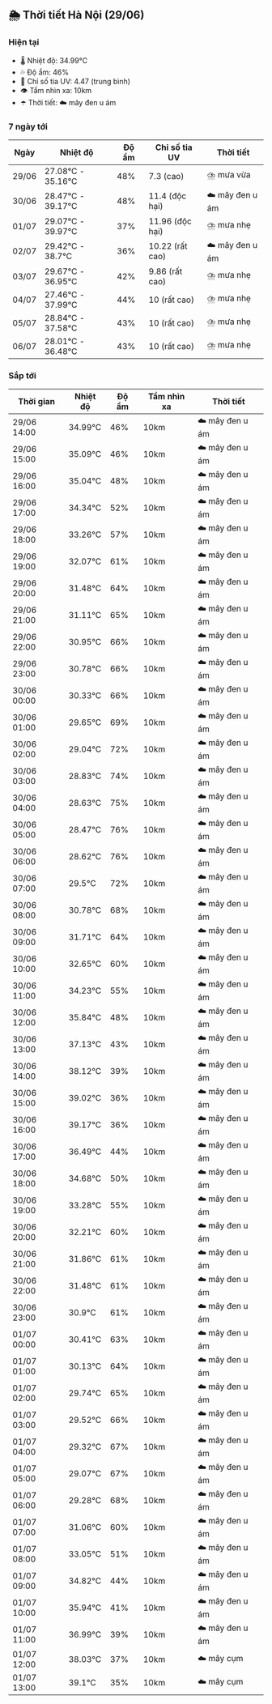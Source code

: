 ## 🌦️ Thời tiết Hà Nội (29/06)

### Hiện tại

- 🌡️ Nhiệt độ: 34.99℃
- 💦 Độ ẩm: 46%
- 🌟 Chỉ số tia UV: 4.47 (trung bình)
- 👁️ Tầm nhìn xa: 10km
- ☂️ Thời tiết: ☁️ mây đen u ám

### 7 ngày tới

| Ngày | Nhiệt độ | Độ ẩm | Chỉ số tia UV | Thời tiết |
| --- | --- | --- | --- | --- |
| 29/06 | 27.08℃ - 35.16℃ | 48% | 7.3 (cao) | ⛈️ mưa vừa |
| 30/06 | 28.47℃ - 39.17℃ | 48% | 11.4 (độc hại) | ☁️ mây đen u ám |
| 01/07 | 29.07℃ - 39.97℃ | 37% | 11.96 (độc hại) | ⛈️ mưa nhẹ |
| 02/07 | 29.42℃ - 38.7℃ | 36% | 10.22 (rất cao) | ☁️ mây đen u ám |
| 03/07 | 29.67℃ - 36.95℃ | 42% | 9.86 (rất cao) | ⛈️ mưa nhẹ |
| 04/07 | 27.46℃ - 37.99℃ | 44% | 10 (rất cao) | ⛈️ mưa nhẹ |
| 05/07 | 28.84℃ - 37.58℃ | 43% | 10 (rất cao) | ⛈️ mưa nhẹ |
| 06/07 | 28.01℃ - 36.48℃ | 43% | 10 (rất cao) | ⛈️ mưa nhẹ |

### Sắp tới

| Thời gian | Nhiệt độ | Độ ẩm | Tầm nhìn xa | Thời tiết |
| --- | --- | --- | --- | --- |
| 29/06 14:00 | 34.99℃ | 46% | 10km | ☁️ mây đen u ám |
| 29/06 15:00 | 35.09℃ | 46% | 10km | ☁️ mây đen u ám |
| 29/06 16:00 | 35.04℃ | 48% | 10km | ☁️ mây đen u ám |
| 29/06 17:00 | 34.34℃ | 52% | 10km | ☁️ mây đen u ám |
| 29/06 18:00 | 33.26℃ | 57% | 10km | ☁️ mây đen u ám |
| 29/06 19:00 | 32.07℃ | 61% | 10km | ☁️ mây đen u ám |
| 29/06 20:00 | 31.48℃ | 64% | 10km | ☁️ mây đen u ám |
| 29/06 21:00 | 31.11℃ | 65% | 10km | ☁️ mây đen u ám |
| 29/06 22:00 | 30.95℃ | 66% | 10km | ☁️ mây đen u ám |
| 29/06 23:00 | 30.78℃ | 66% | 10km | ☁️ mây đen u ám |
| 30/06 00:00 | 30.33℃ | 66% | 10km | ☁️ mây đen u ám |
| 30/06 01:00 | 29.65℃ | 69% | 10km | ☁️ mây đen u ám |
| 30/06 02:00 | 29.04℃ | 72% | 10km | ☁️ mây đen u ám |
| 30/06 03:00 | 28.83℃ | 74% | 10km | ☁️ mây đen u ám |
| 30/06 04:00 | 28.63℃ | 75% | 10km | ☁️ mây đen u ám |
| 30/06 05:00 | 28.47℃ | 76% | 10km | ☁️ mây đen u ám |
| 30/06 06:00 | 28.62℃ | 76% | 10km | ☁️ mây đen u ám |
| 30/06 07:00 | 29.5℃ | 72% | 10km | ☁️ mây đen u ám |
| 30/06 08:00 | 30.78℃ | 68% | 10km | ☁️ mây đen u ám |
| 30/06 09:00 | 31.71℃ | 64% | 10km | ☁️ mây đen u ám |
| 30/06 10:00 | 32.65℃ | 60% | 10km | ☁️ mây đen u ám |
| 30/06 11:00 | 34.23℃ | 55% | 10km | ☁️ mây đen u ám |
| 30/06 12:00 | 35.84℃ | 48% | 10km | ☁️ mây đen u ám |
| 30/06 13:00 | 37.13℃ | 43% | 10km | ☁️ mây đen u ám |
| 30/06 14:00 | 38.12℃ | 39% | 10km | ☁️ mây đen u ám |
| 30/06 15:00 | 39.02℃ | 36% | 10km | ☁️ mây đen u ám |
| 30/06 16:00 | 39.17℃ | 36% | 10km | ☁️ mây đen u ám |
| 30/06 17:00 | 36.49℃ | 44% | 10km | ☁️ mây đen u ám |
| 30/06 18:00 | 34.68℃ | 50% | 10km | ☁️ mây đen u ám |
| 30/06 19:00 | 33.28℃ | 55% | 10km | ☁️ mây đen u ám |
| 30/06 20:00 | 32.21℃ | 60% | 10km | ☁️ mây đen u ám |
| 30/06 21:00 | 31.86℃ | 61% | 10km | ☁️ mây đen u ám |
| 30/06 22:00 | 31.48℃ | 61% | 10km | ☁️ mây đen u ám |
| 30/06 23:00 | 30.9℃ | 61% | 10km | ☁️ mây đen u ám |
| 01/07 00:00 | 30.41℃ | 63% | 10km | ☁️ mây đen u ám |
| 01/07 01:00 | 30.13℃ | 64% | 10km | ☁️ mây đen u ám |
| 01/07 02:00 | 29.74℃ | 65% | 10km | ☁️ mây đen u ám |
| 01/07 03:00 | 29.52℃ | 66% | 10km | ☁️ mây đen u ám |
| 01/07 04:00 | 29.32℃ | 67% | 10km | ☁️ mây đen u ám |
| 01/07 05:00 | 29.07℃ | 67% | 10km | ☁️ mây đen u ám |
| 01/07 06:00 | 29.28℃ | 68% | 10km | ☁️ mây đen u ám |
| 01/07 07:00 | 31.06℃ | 60% | 10km | ☁️ mây đen u ám |
| 01/07 08:00 | 33.05℃ | 51% | 10km | ☁️ mây đen u ám |
| 01/07 09:00 | 34.82℃ | 44% | 10km | ☁️ mây đen u ám |
| 01/07 10:00 | 35.94℃ | 41% | 10km | ☁️ mây đen u ám |
| 01/07 11:00 | 36.99℃ | 39% | 10km | ☁️ mây đen u ám |
| 01/07 12:00 | 38.03℃ | 37% | 10km | ☁️ mây cụm |
| 01/07 13:00 | 39.1℃ | 35% | 10km | ☁️ mây cụm |
